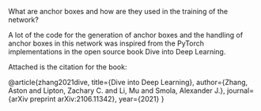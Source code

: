 What are anchor boxes and how are they used in the training of the network? 

A lot of the code for the generation of anchor boxes and the handling of anchor boxes in this network was inspired from the PyTorch implementations in the open source book Dive into Deep Learning. 


Attached is the citation for the book: 

@article{zhang2021dive,
    title={Dive into Deep Learning},
    author={Zhang, Aston and Lipton, Zachary C. and Li, Mu and Smola, Alexander J.},
    journal={arXiv preprint arXiv:2106.11342},
    year={2021}
}
